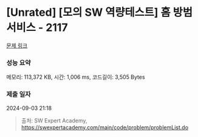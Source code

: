 # [Unrated] [모의 SW 역량테스트] 홈 방범 서비스 - 2117 

[문제 링크](https://swexpertacademy.com/main/code/problem/problemDetail.do?contestProbId=AV5V61LqAf8DFAWu) 

### 성능 요약

메모리: 113,372 KB, 시간: 1,006 ms, 코드길이: 3,505 Bytes

### 제출 일자

2024-09-03 21:18



> 출처: SW Expert Academy, https://swexpertacademy.com/main/code/problem/problemList.do